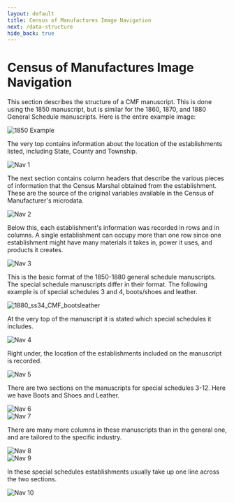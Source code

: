 ```yaml
---
layout: default
title: Census of Manufactures Image Navigation
next: /data-structure
hide_back: true
---
```


# Census of Manufactures Image Navigation

This section describes the structure of a CMF manuscript. This is done using the 1850 manuscript, but is similar for the 1860, 1870, and 1880 General Schedule manuscripts. Here is the entire example image:

![1850 Example](https://dl.dropboxusercontent.com/scl/fi/x6tilfuwbz11z3eettcs2/1850_CMF.jpg?rlkey=602asjcepx41hfxazqszl87oe&st=7kpqlbu9&dl=0)

The very top contains information about the location of the establishments listed, including State, County and Township.

<div>
  <img src="{{ '/assets/images/nav_1.png' | relative_url }}" alt="Nav 1">
</div>

The next section contains column headers that describe the various pieces of information that the Census Marshal obtained from the establishment. These are the source of the original variables available in the Census of Manufacturer's microdata.

<div>
  <img src="{{ '/assets/images/nav_2.png' | relative_url }}" alt="Nav 2">
</div>

Below this, each establishment's information was recorded in rows and in columns. A single establishment can occupy more than one row since one establishment might have many materials it takes in, power it uses, and products it creates.

<div>
  <img src="{{ '/assets/images/nav_3.png' | relative_url }}" alt="Nav 3">
</div>

This is the basic format of the 1850-1880 general schedule manuscripts. The special schedule manuscripts differ in their format. The following example is of special schedules 3 and 4, boots/shoes and leather.

![1880_ss34_CMF_bootsleather](https://dl.dropboxusercontent.com/scl/fi/f1klns47hw84xnx2egqal/1880_ss34_CMF_bootsleather.jpg?rlkey=7vdza8v1teccubk4c4h78lpz2&st=n28p8qon&dl=0)

At the very top of the manuscript it is stated which special schedules it includes.

<div>
  <img src="{{ '/assets/images/nav_4.png' | relative_url }}" alt="Nav 4">
</div>

Right under, the location of the establishments included on the manuscript is recorded.

<div>
  <img src="{{ '/assets/images/nav_5.png' | relative_url }}" alt="Nav 5">
</div>

There are two sections on the manuscripts for special schedules 3-12. Here we have Boots and Shoes and Leather.

<div>
  <img src="{{ '/assets/images/nav_6.png' | relative_url }}" alt="Nav 6">
</div>

<div>
  <img src="{{ '/assets/images/nav_7.png' | relative_url }}" alt="Nav 7">
</div>

There are many more columns in these manuscripts than in the general one, and are tailored to the specific industry.

<div>
  <img src="{{ '/assets/images/nav_8.png' | relative_url }}" alt="Nav 8">
</div>

<div>
  <img src="{{ '/assets/images/nav_9.png' | relative_url }}" alt="Nav 9">
</div>

In these special schedules establishments usually take up one line across the two sections.

<div>
  <img src="{{ '/assets/images/nav_10.png' | relative_url }}" alt="Nav 10">
</div>

